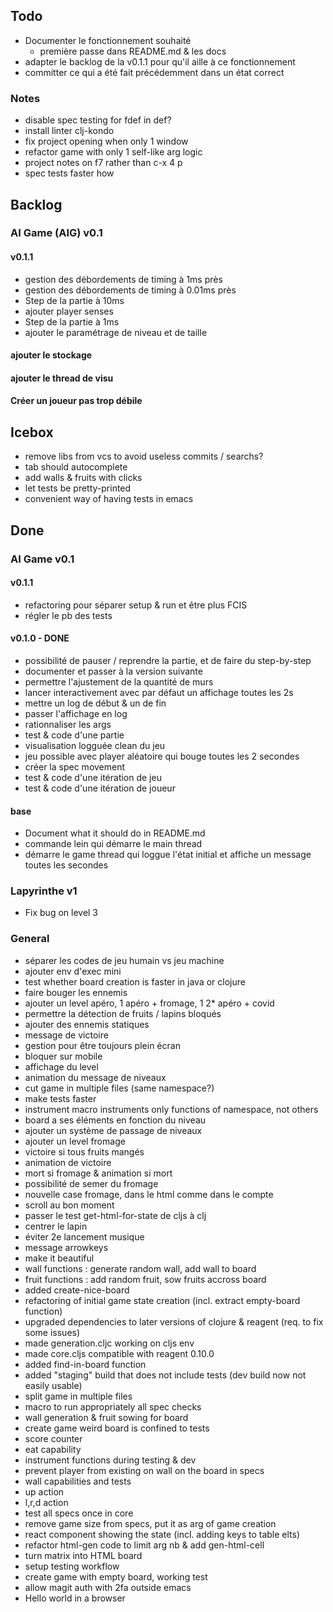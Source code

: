 ## Todo
- Documenter le fonctionnement souhaité
  - première passe dans README.md & les docs
- adapter le backlog de la v0.1.1 pour qu'il aille à ce fonctionnement
- committer ce qui a été fait précédemment dans un état correct
### Notes
- disable spec testing for fdef in def?
- install linter clj-kondo
- fix project opening when only 1 window
- refactor game with only 1 self-like arg logic
- project notes on f7 rather than c-x 4 p
- spec tests faster how

## Backlog

### AI Game (AIG) v0.1

#### v0.1.1 ####
- gestion des débordements de timing à 1ms près
- gestion des débordements de timing à 0.01ms près
- Step de la partie à 10ms
- ajouter player senses
- Step de la partie à 1ms
- ajouter le paramétrage de niveau et de taille


#### ajouter le stockage
#### ajouter le thread de visu
#### Créer un joueur pas trop débile


## Icebox
- remove libs from vcs to avoid useless commits / searchs?
- tab should autocomplete
- add walls & fruits with clicks
- let tests be pretty-printed
- convenient way of having tests in emacs

## Done
### AI Game v0.1
#### v0.1.1 ####
- refactoring pour séparer setup & run et être plus FCIS
- régler le pb des tests

#### v0.1.0 - DONE
- possibilité de pauser / reprendre la partie, et de faire du step-by-step
- documenter et passer à la version suivante
- permettre l'ajustement de la quantité de murs
- lancer interactivement avec par défaut un affichage toutes les 2s
- mettre un log de début & un de fin
- passer l'affichage en log
- rationnaliser les args
- test & code d'une partie
- visualisation logguée clean du jeu
- jeu possible avec player aléatoire qui bouge toutes les 2 secondes
- créer la spec movement
- test & code d'une itération de jeu
- test & code d'une itération de joueur

#### base
- Document what it should do in README.md
- commande lein qui démarre le main thread
- démarre le game thread qui loggue l'état initial et affiche un message toutes les secondes

### Lapyrinthe v1
- Fix bug on level 3

### General
- séparer les codes de jeu humain vs jeu machine
- ajouter env d'exec mini
- test whether board creation is faster in java or clojure
- faire bouger les ennemis
- ajouter un level apéro, 1 apéro + fromage, 1 2* apéro + covid
- permettre la détection de fruits / lapins bloqués
- ajouter des ennemis statiques
- message de victoire
- gestion pour être toujours plein écran
- bloquer sur mobile
- affichage du level
- animation du message de niveaux
- cut game in multiple files (same namespace?)
- make tests faster
- instrument macro instruments only functions of namespace, not others
- board a ses éléments en fonction du niveau
- ajouter un système de passage de niveaux
- ajouter un level fromage
- victoire si tous fruits mangés
- animation de victoire
- mort si fromage & animation si mort
- possibilité de semer du fromage
- nouvelle case fromage, dans le html comme dans le compte
- scroll au bon moment
- passer le test get-html-for-state de cljs à clj
- centrer le lapin
- éviter 2e lancement musique
- message arrowkeys
- make it beautiful
- wall functions : generate random wall, add wall to board
- fruit functions : add random fruit, sow fruits accross board
- added create-nice-board
- refactoring of initial game state creation (incl. extract empty-board function)
- upgraded dependencies to later versions of clojure & reagent (req. to fix some issues)
- made generation.cljc working on cljs env
- made core.cljs compatible with reagent 0.10.0
- added find-in-board function 
- added "staging" build that does not include tests (dev build now not easily usable)
- split game in multiple files
- macro to run appropriately all spec checks
- wall generation & fruit sowing for board
- create game weird board is confined to tests
- score counter
- eat capability
- instrument functions during testing & dev
- prevent player from existing on wall on the board in specs
- wall capabilities and tests
- up action
- l,r,d action
- test all specs once in core
- remove game size from specs, put it as arg of game creation
- react component showing the state (incl. adding keys to table elts)
- refactor html-gen code to limit arg nb & add gen-html-cell
- turn matrix into HTML board
- setup testing workflow
- create game with empty board, working test
- allow magit auth with 2fa outside emacs
- Hello world in a browser

